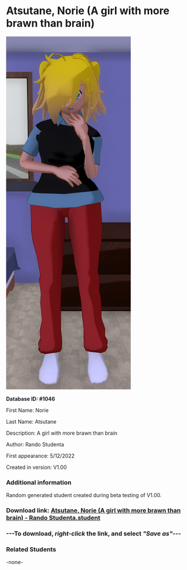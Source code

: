 # Atsutane, Norie (A girl with more brawn than brain)

<img src="../../Files/Images/Atsutane, Norie (A girl with more brawn than brain).png" title="Atsutane, Norie (A girl with more brawn than brain) - Rando Studenta">

**Database ID: #1046**

First Name: Norie

Last Name: Atsutane

Description: A girl with more brawn than brain

Author: Rando Studenta

First appearance: 5/12/2022

Created in version: V1.00

### Additional information

Random generated student created during beta testing of V1.00.

### Download link: <a href="https://raw.githubusercontent.com/Arbiter1223/Daigaku-Gurashi-Custom-Students/master/Files/Student%20Files/Atsutane%2C%20Norie%20(A%20girl%20with%20more%20brawn%20than%20brain)%20-%20Rando%20Studenta.student">Atsutane, Norie (A girl with more brawn than brain) - Rando Studenta.student</a>

### ---**To download, _right-click_ the link, and select _"Save as"_**---

### Related Students

-none-
